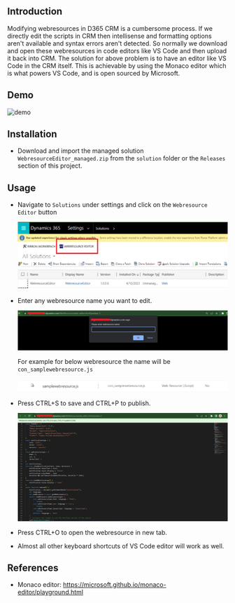## Introduction

Modifying webresources in D365 CRM is a cumbersome process. If we directly edit the scripts in CRM then intellisense and formatting options aren't available and syntax errors aren't detected. So normally we download and open these webresources in code editors like VS Code and then upload it back into CRM.
The solution for above problem is to have an editor like VS Code in the CRM itself. This is achievable by using the Monaco editor which is what powers VS Code, and is open sourced by Microsoft.

## Demo

![demo](resources/demo.gif)

## Installation

- Download and import the managed solution `WebresourceEditor_managed.zip` from the `solution` folder or the `Releases` section of this project.

## Usage

- Navigate to `Solutions` under settings and click on the `Webresource Editor` button

  ![solutions](resources/solutions.png)

- Enter any webresource name you want to edit.

  ![popup](resources/popup.png)

  For example for below webresource the name will be `con_samplewebresource.js`

  ![name](resources/name.png)

- Press CTRL+S to save and CTRL+P to publish.

  ![editor](resources/editor.png)

- Press CTRL+O to open the webresource in new tab.
- Almost all other keyboard shortcuts of VS Code editor will work as well.

## References

- Monaco editor: https://microsoft.github.io/monaco-editor/playground.html

<style>
    img {
      max-height:300px;
    }
</style>
